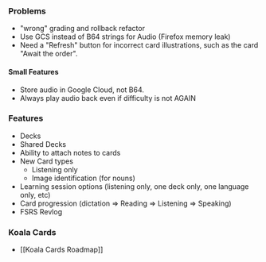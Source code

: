 ### Problems
- "wrong" grading and rollback refactor
- Use GCS instead of B64 strings for Audio (Firefox memory leak)
- Need a "Refresh" button for incorrect card illustrations, such as the card "Await the order".
#### Small Features
- Store audio in Google Cloud, not B64.
- Always play audio back even if difficulty is not AGAIN
### Features
 * Decks
 * Shared Decks
 * Ability to attach notes to cards
 * New Card types
	 * Listening only
	 * Image identification (for nouns)
 * Learning session options (listening only, one deck only, one language only, etc)
 * Card progression (dictation => Reading => Listening => Speaking)
 * FSRS Revlog
 
### Koala Cards
 * [[Koala Cards Roadmap]]